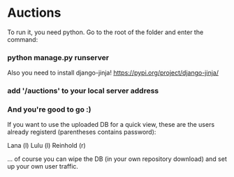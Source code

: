 # Auctions

To run it, you need python.
Go to the root of the folder and enter the command:

### python manage.py runserver
Also you need to install django-jinja!
https://pypi.org/project/django-jinja/

### add '/auctions' to your local server address
### And you're good to go :)

If you want to use the uploaded DB for a quick view, these are the users already registerd (parentheses contains password):

Lana (l)
Lulu (l)
Reinhold (r)

... of course you can wipe the DB (in your own repository download) and set up your own user traffic.

